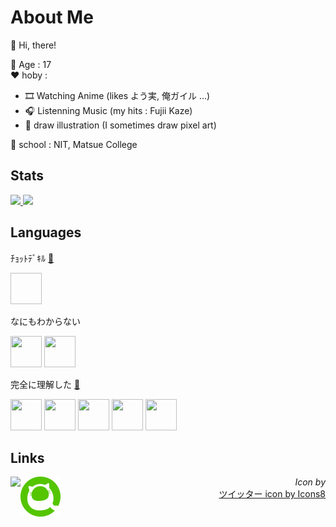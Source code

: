 # About Me
👋 Hi, there!

🚩 Age : 17  
❤ hoby :  
- 🎞 Watching Anime (likes よう実, 俺ガイル ...)
- 🎧 Listenning Music (my hits : Fujii Kaze)
- 🎨 draw illustration (I sometimes draw pixel art)

🏫 school : NIT, Matsue College


## Stats
<a href="https://github.com/anuraghazra/github-readme-stats">
  <img src="https://github-readme-stats.vercel.app/api?username=stonesaw&count_private=true&show_icons=true" />
</a>
<a href="https://github.com/anuraghazra/github-readme-stats">
  <img src="https://github-readme-stats.vercel.app/api/top-langs/?username=stonesaw&layout=compact" />
</a>


## Languages
ﾁｮｯﾄﾃﾞｷﾙ [🔔](https://enpedia.rxy.jp/wiki/%E3%83%81%E3%83%A7%E3%83%83%E3%83%88%E3%83%87%E3%82%AD%E3%83%AB)
<p>
<a href="https://ja.wikipedia.org/wiki/Null">
<img width="50" height="50" />
</a>
<p>

なにもわからない
<p>
<img src="https://cdn.svgporn.com/logos/ruby.svg" width="50" height="50">
<img src="https://cdn.svgporn.com/logos/python.svg"  width="50" height="50" />
</p>

完全に理解した [🔔](https://static.clubt.jp/image/product/S0000076525/86000007.jpg)
<p>
<img src="https://cdn.svgporn.com/logos/c.svg" width="50" height="50" />
<img src="https://cdn.svgporn.com/logos/c-plusplus.svg" width="50" height="50" />
<img src="https://cdn.svgporn.com/logos/html-5.svg"  width="50" height="50" />
<img src="https://cdn.svgporn.com/logos/css-3.svg"  width="50" height="50" />
<img src="https://cdn.svgporn.com/logos/javascript.svg"  width="50" height="50" />
</p>


## Links
<a href="https://twitter.com/is_stone_saw">
<img align="left" src="https://img.icons8.com/cotton/64/000000/twitter.png" />
</a>

<a href="https://qiita.com/stonesaw">
<img align="left" src="favicon64.png" />
</a>

<div align="right">

*Icon by*  
<a href="https://icons8.com/icon/68193/ツイッター">ツイッター icon by Icons8</a>  
</div>
<br>
